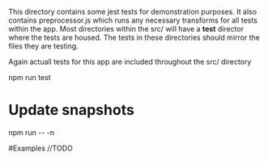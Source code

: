This directory contains some jest tests for demonstration purposes.
It also contains preprocessor.js which runs any necessary transforms
for all tests within the app. Most directories within the src/ will
have a __test__ director where the tests are housed. The tests in these
directories should mirror the files they are testing.

Again actuall tests for this app are included throughout the src/ directory

npm run test

# Update snapshots
npm run -- -n

#Examples
//TODO